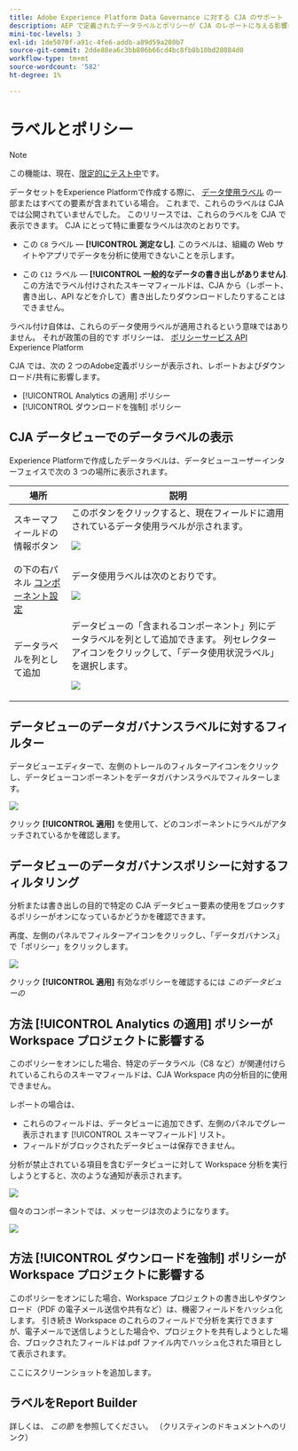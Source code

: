 ```yaml
---
title: Adobe Experience Platform Data Governance に対する CJA のサポート
description: AEP で定義されたデータラベルとポリシーが CJA のレポートに与える影響について説明します。
mini-toc-levels: 3
exl-id: 1de5070f-a91c-4fe6-addb-a89d59a280b7
source-git-commit: 2dde88ea6c3bb806b66cd4bc8fb8b10bd28084d0
workflow-type: tm+mt
source-wordcount: '582'
ht-degree: 1%

---
```


# ラベルとポリシー

>[!NOTE]
>
>この機能は、現在、[限定的にテスト中](/help/release-notes/releases.md)です。

データセットをExperience Platformで作成する際に、 [データ使用ラベル](https://experienceleague.adobe.com/docs/experience-platform/data-governance/labels/reference.html?lang=en) の一部またはすべての要素が含まれている場合。 これまで、これらのラベルは CJA では公開されていませんでした。 このリリースでは、これらのラベルを CJA で表示できます。 CJA にとって特に重要なラベルは次のとおりです。

* この `C8` ラベル — **[!UICONTROL 測定なし]**. このラベルは、組織の Web サイトやアプリでデータを分析に使用できないことを示します。

* この `C12` ラベル — **[!UICONTROL 一般的なデータの書き出しがありません]**. この方法でラベル付けされたスキーマフィールドは、CJA から（レポート、書き出し、API などを介して）書き出したりダウンロードしたりすることはできません。

ラベル付け自体は、これらのデータ使用ラベルが適用されるという意味ではありません。 それが政策の目的です ポリシーは、 [ポリシーサービス API](https://experienceleague.adobe.com/docs/experience-platform/data-governance/api/overview.html?lang=en) Experience Platform

CJA では、次の 2 つのAdobe定義ポリシーが表示され、レポートおよびダウンロード/共有に影響します。

* [!UICONTROL Analytics の適用] ポリシー
* [!UICONTROL ダウンロードを強制] ポリシー

## CJA データビューでのデータラベルの表示

Experience Platformで作成したデータラベルは、データビューユーザーインターフェイスで次の 3 つの場所に表示されます。

| 場所 | 説明 |
| --- | --- |
| スキーマフィールドの情報ボタン | このボタンをクリックすると、現在フィールドに適用されているデータ使用ラベルが示されます。<p>![](assets/data-label-left.png) |
| の下の右パネル [コンポーネント設定](/help/data-views/component-settings/overview.md) | データ使用ラベルは次のとおりです。<p>![](assets/data-label-right.png) |
| データラベルを列として追加 | データビューの「含まれるコンポーネント」列にデータラベルを列として追加できます。 列セレクターアイコンをクリックして、「データ使用状況ラベル」を選択します。<p>![](assets/data-label-column.png) |

## データビューのデータガバナンスラベルに対するフィルター

データビューエディターで、左側のトレールのフィルターアイコンをクリックし、データビューコンポーネントをデータガバナンスラベルでフィルターします。

![](assets/filter-labels.png)

クリック **[!UICONTROL 適用]** を使用して、どのコンポーネントにラベルがアタッチされているかを確認します。

## データビューのデータガバナンスポリシーに対するフィルタリング

分析または書き出しの目的で特定の CJA データビュー要素の使用をブロックするポリシーがオンになっているかどうかを確認できます。

再度、左側のパネルでフィルターアイコンをクリックし、「データガバナンス」で「ポリシー」をクリックします。

![](assets/filter-policies.png)

クリック **[!UICONTROL 適用]** 有効なポリシーを確認するには _このデータビューの_

## 方法 [!UICONTROL Analytics の適用] ポリシーが Workspace プロジェクトに影響する

このポリシーをオンにした場合、特定のデータラベル（C8 など）が関連付けられているこれらのスキーマフィールドは、CJA Workspace 内の分析目的に使用できません。

レポートの場合は、

* これらのフィールドは、データビューに追加できず、左側のパネルでグレー表示されます [!UICONTROL スキーマフィールド] リスト。
* フィールドがブロックされたデータビューは保存できません。

分析が禁止されている項目を含むデータビューに対して Workspace 分析を実行しようとすると、次のような通知が表示されます。

![](assets/policy-enforce.png)

個々のコンポーネントでは、メッセージは次のようになります。

![](assets/policy-enforce2.png)

## 方法 [!UICONTROL ダウンロードを強制] ポリシーが Workspace プロジェクトに影響する

このポリシーをオンにした場合、Workspace プロジェクトの書き出しやダウンロード（PDF の電子メール送信や共有など）は、機密フィールドをハッシュ化します。 引き続き Workspace のこれらのフィールドで分析を実行できますが、電子メールで送信しようとした場合や、プロジェクトを共有しようとした場合、ブロックされたフィールドは.pdf ファイル内でハッシュ化された項目として表示されます。

ここにスクリーンショットを追加します。

## ラベルをReport Builder

詳しくは、 _この節_ を参照してください。 （クリスティンのドキュメントへのリンク）
